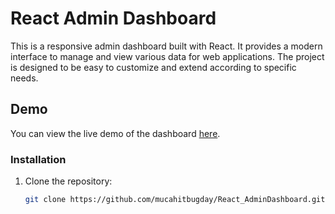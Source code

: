 # React Admin Dashboard

This is a responsive admin dashboard built with React. It provides a modern interface to manage and view various data for web applications. The project is designed to be easy to customize and extend according to specific needs.

## Demo

You can view the live demo of the dashboard [here](https://react-admin-dashboard-three-liart.vercel.app/).
  
### Installation

1. Clone the repository:

   ```bash
   git clone https://github.com/mucahitbugday/React_AdminDashboard.git
